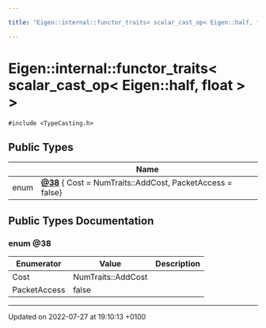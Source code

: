 ```yaml
---

title: "Eigen::internal::functor_traits< scalar_cast_op< Eigen::half, float > >"

---
```


# Eigen::internal::functor_traits< scalar_cast_op< Eigen::half, float > >






`#include <TypeCasting.h>`

## Public Types

|                | Name           |
| -------------- | -------------- |
| enum| **[@38](http://example.org/classes/structeigen_1_1internal_1_1functor__traits_3_01scalar__cast__op_3_01eigen_1_1half_00_01float_01_4_01_4/#enum-@38)** { Cost = NumTraits<float>::AddCost, PacketAccess = false} |

## Public Types Documentation

### enum @38

| Enumerator | Value | Description |
| ---------- | ----- | ----------- |
| Cost | NumTraits<float>::AddCost|   |
| PacketAccess | false|   |




-------------------------------

Updated on 2022-07-27 at 19:10:13 +0100